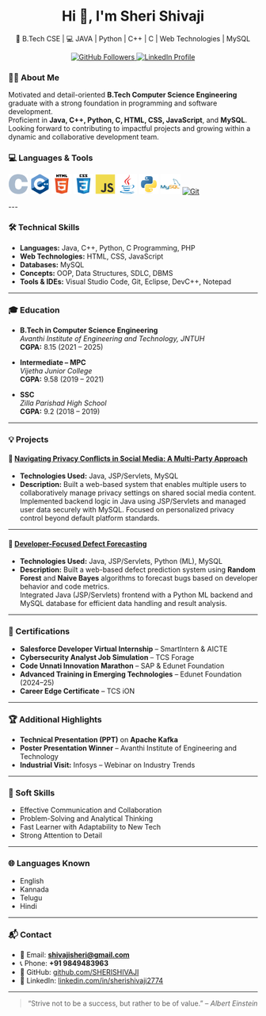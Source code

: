 <h1 align="center">Hi 👋, I'm Sheri Shivaji</h1>

<p align="center">
  🚀 B.Tech CSE | 💻 JAVA | Python | C++ | C | Web Technologies | MySQL<br>
</p>

<p align="center">
  <a href="https://github.com/SHERISHIVAJI" target="_blank">
    <img src="https://img.shields.io/github/followers/SHERISHIVAJI?label=Follow&style=social" alt="GitHub Followers" />
  </a>
  <a href="https://www.linkedin.com/in/sherishivaji2774/" target="_blank">
    <img src="https://img.shields.io/badge/LinkedIn-blue?style=flat&logo=linkedin&labelColor=blue" alt="LinkedIn Profile" />
  </a>
</p>

### 🧑‍🎓 About Me

Motivated and detail-oriented **B.Tech Computer Science Engineering** graduate with a strong foundation in programming and software development.  
Proficient in **Java, C++, Python, C, HTML, CSS, JavaScript**, and **MySQL**.  
Looking forward to contributing to impactful projects and growing within a dynamic and collaborative development team.
### 💻 Languages & Tools

<p align="left">
  <a href="https://www.cprogramming.com/" target="_blank"><img src="https://raw.githubusercontent.com/devicons/devicon/master/icons/c/c-original.svg" width="40" height="40" alt="C"/></a>
  <a href="https://www.w3schools.com/cpp/" target="_blank"><img src="https://raw.githubusercontent.com/devicons/devicon/master/icons/cplusplus/cplusplus-original.svg" width="40" height="40" alt="C++"/></a>
  <a href="https://www.w3schools.com/html/" target="_blank"><img src="https://raw.githubusercontent.com/devicons/devicon/master/icons/html5/html5-original-wordmark.svg" width="40" height="40" alt="HTML5"/></a>
  <a href="https://www.w3schools.com/css/" target="_blank"><img src="https://raw.githubusercontent.com/devicons/devicon/master/icons/css3/css3-original-wordmark.svg" width="40" height="40" alt="CSS3"/></a>
  <a href="https://developer.mozilla.org/en-US/docs/Web/JavaScript" target="_blank"><img src="https://raw.githubusercontent.com/devicons/devicon/master/icons/javascript/javascript-original.svg" width="40" height="40" alt="JavaScript"/></a>
  <a href="https://www.java.com" target="_blank"><img src="https://raw.githubusercontent.com/devicons/devicon/master/icons/java/java-original.svg" width="40" height="40" alt="Java"/></a>
  <a href="https://www.python.org" target="_blank"><img src="https://raw.githubusercontent.com/devicons/devicon/master/icons/python/python-original.svg" width="40" height="40" alt="Python"/></a>
  <a href="https://www.mysql.com/" target="_blank"><img src="https://raw.githubusercontent.com/devicons/devicon/master/icons/mysql/mysql-original-wordmark.svg" width="40" height="40" alt="MySQL"/></a>
  <a href="https://git-scm.com/" target="_blank"><img src="https://www.vectorlogo.zone/logos/git-scm/git-scm-icon.svg" width="40" height="40" alt="Git"/></a>
</p>
---

### 🛠️ Technical Skills

- **Languages:** Java, C++, Python, C Programming, PHP  
- **Web Technologies:** HTML, CSS, JavaScript  
- **Databases:** MySQL  
- **Concepts:** OOP, Data Structures, SDLC, DBMS  
- **Tools & IDEs:** Visual Studio Code, Git, Eclipse, DevC++, Notepad  

---

### 🎓 Education

- **B.Tech in Computer Science Engineering**  
  *Avanthi Institute of Engineering and Technology, JNTUH*  
  **CGPA:** 8.15 (2021 – 2025)

- **Intermediate – MPC**  
  *Vijetha Junior College*  
  **CGPA:** 9.58 (2019 – 2021)

- **SSC**  
  *Zilla Parishad High School*  
  **CGPA:** 9.2 (2018 – 2019)

---

### 💡 Projects

#### 🔐 [Navigating Privacy Conflicts in Social Media: A Multi-Party Approach](https://github.com/SHERISHIVAJI/Navigating_privacy_conflicts_in_social_media_a_multy_party_approach-)

- **Technologies Used:** Java, JSP/Servlets, MySQL  
- **Description:** Built a web-based system that enables multiple users to collaboratively manage privacy settings on shared social media content.  
  Implemented backend logic in Java using JSP/Servlets and managed user data securely with MySQL. Focused on personalized privacy control beyond default platform standards.

---

#### 🐞 [Developer-Focused Defect Forecasting](https://github.com/SHERISHIVAJI/Developer-Focused-Defect-Forecasting)

- **Technologies Used:** Java, JSP/Servlets, Python (ML), MySQL  
- **Description:** Built a web-based defect prediction system using **Random Forest** and **Naive Bayes** algorithms to forecast bugs based on developer behavior and code metrics.  
  Integrated Java (JSP/Servlets) frontend with a Python ML backend and MySQL database for efficient data handling and result analysis.

---

### 📜 Certifications

- **Salesforce Developer Virtual Internship** – SmartIntern & AICTE  
- **Cybersecurity Analyst Job Simulation** – TCS Forage  
- **Code Unnati Innovation Marathon** – SAP & Edunet Foundation  
- **Advanced Training in Emerging Technologies** – Edunet Foundation (2024–25)  
- **Career Edge Certificate** – TCS iON

---

### 🏆 Additional Highlights

- **Technical Presentation (PPT)** on **Apache Kafka**
- **Poster Presentation Winner** – Avanthi Institute of Engineering and Technology
- **Industrial Visit:** Infosys – Webinar on Industry Trends

---

### 🧠 Soft Skills

- Effective Communication and Collaboration  
- Problem-Solving and Analytical Thinking  
- Fast Learner with Adaptability to New Tech  
- Strong Attention to Detail

---

### 🌐 Languages Known

- English  
- Kannada  
- Telugu  
- Hindi

---

### 📬 Contact

- 📧 Email: **shivajisheri@gmail.com**  
- 📞 Phone: **+91 9849483963**  
- 🐙 GitHub: [github.com/SHERISHIVAJI](https://github.com/SHERISHIVAJI)  
- 💼 LinkedIn: [linkedin.com/in/sherishivaji2774](https://www.linkedin.com/in/sherishivaji2774/)

---

> “Strive not to be a success, but rather to be of value.” – *Albert Einstein*
